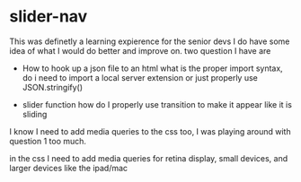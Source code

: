 # slider-nav

This was definetly a learning expierence for the senior devs I do have some idea of what I would do better and improve on. two question I have are 
- How to hook up a json file to an html what is the proper import syntax, do i need to import a local server extension or just properly use JSON.stringify()

- slider function how do I properly use transition to make it appear like it is sliding

I know I need to add media queries to the css too, I was playing around with question 1 too much.

in the css I need to add media queries for retina display, small devices, and larger devices like the ipad/mac

